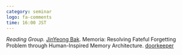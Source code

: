 ```yaml
---
category: seminar
logo: fa-comments
time: 16:00 JST
---
```


*Reading Group.* [JinYeong Bak](https://nosyu.kr). Memoria: Resolving Fateful Forgetting Problem through Human-Inspired Memory Architecture. [doorkeeper](https://c5dc59ed978213830355fc8978.doorkeeper.jp/events/176302)

